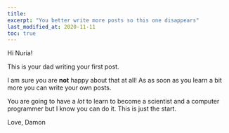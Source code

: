 ```yaml
---
title: 
excerpt: "You better write more posts so this one disappears"
last_modified_at: 2020-11-11
toc: true
---
```

Hi Nuria!  

This is your dad writing your first post.

I am sure you are **not** happy about that at all!  As as soon as you learn a bit more you can write your own posts.

You are going to have a _lot_ to learn to become a scientist and a computer programmer but I know you can do it.  This is just the start.

Love,
Damon
